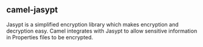 ## camel-jasypt

Jasypt is a simplified encryption library which makes encryption and decryption easy. Camel integrates with Jasypt to allow sensitive information in Properties files to be encrypted.